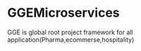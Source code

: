 # GGEMicroservices
GGE is global root project framework for all application(Pharma,ecommerse,hospitality)
